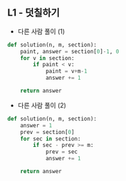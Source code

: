## L1 - 덧칠하기

- 다른 사람 풀이 (1) 
``` python
def solution(n, m, section):
    paint, answer = section[0]-1, 0
    for v in section:
        if paint < v:
            paint = v+m-1
            answer += 1

    return answer
```

- 다른 사람 풀이 (2) 
``` python
def solution(n, m, section):
    answer = 1
    prev = section[0]
    for sec in section:
        if sec - prev >= m:
            prev = sec
            answer += 1

    return answer
```
